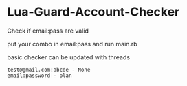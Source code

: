 # Lua-Guard-Account-Checker
Check if email:pass are valid

put your combo in email:pass and run main.rb

basic checker can be updated with threads

`test@gmail.com:abcde - None` <br>
`email:password - plan`
